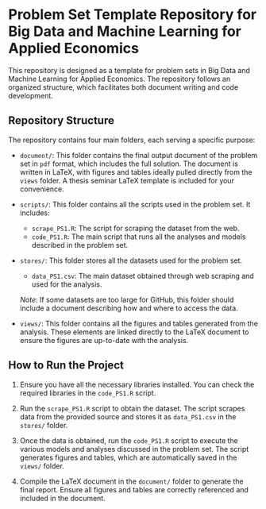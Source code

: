 # Problem Set Template Repository for Big Data and Machine Learning for Applied Economics

This repository is designed as a template for problem sets in Big Data and Machine Learning for Applied Economics. The repository follows an organized structure, which facilitates both document writing and code development.

## Repository Structure

The repository contains four main folders, each serving a specific purpose:

- `document/`: This folder contains the final output document of the problem set in `pdf` format, which includes the full solution. The document is written in LaTeX, with figures and tables ideally pulled directly from the `views` folder. A thesis seminar LaTeX template is included for your convenience.
  
- `scripts/`: This folder contains all the scripts used in the problem set. It includes:
  - `scrape_PS1.R`: The script for scraping the dataset from the web.
  - `code_PS1.R`: The main script that runs all the analyses and models described in the problem set.
  
- `stores/`: This folder stores all the datasets used for the problem set. 
  - `data_PS1.csv`: The main dataset obtained through web scraping and used for the analysis.
  
  *Note*: If some datasets are too large for GitHub, this folder should include a document describing how and where to access the data.

- `views/`: This folder contains all the figures and tables generated from the analysis. These elements are linked directly to the LaTeX document to ensure the figures are up-to-date with the analysis.

## How to Run the Project

1. Ensure you have all the necessary libraries installed. You can check the required libraries in the `code_PS1.R` script.
   
2. Run the `scrape_PS1.R` script to obtain the dataset. The script scrapes data from the provided source and stores it as `data_PS1.csv` in the `stores/` folder.

3. Once the data is obtained, run the `code_PS1.R` script to execute the various models and analyses discussed in the problem set. The script generates figures and tables, which are automatically saved in the `views/` folder.

4. Compile the LaTeX document in the `document/` folder to generate the final report. Ensure all figures and tables are correctly referenced and included in the document.

